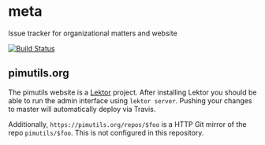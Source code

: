 # meta
Issue tracker for organizational matters and website

[![Build Status](https://travis-ci.org/pimutils/meta.svg?branch=master)](https://travis-ci.org/pimutils/meta)

## pimutils.org

The pimutils website is a [Lektor](https://www.getlektor.com/) project. After
installing Lektor you should be able to run the admin interface using ``lektor
server``. Pushing your changes to master will automatically deploy via Travis.

Additionally, `https://pimutils.org/repos/$foo` is a HTTP Git mirror of the
repo `pimutils/$foo`. This is not configured in this repository.
